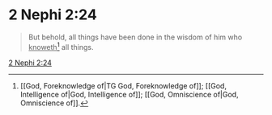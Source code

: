 # 2 Nephi 2:24

> But behold, all things have been done in the wisdom of him who <u>knoweth</u>[^a] all things.

[2 Nephi 2:24](https://www.churchofjesuschrist.org/study/scriptures/bofm/2-ne/2?lang=eng&id=p24#p24)


[^a]: [[God, Foreknowledge of|TG God, Foreknowledge of]]; [[God, Intelligence of|God, Intelligence of]]; [[God, Omniscience of|God, Omniscience of]].  
